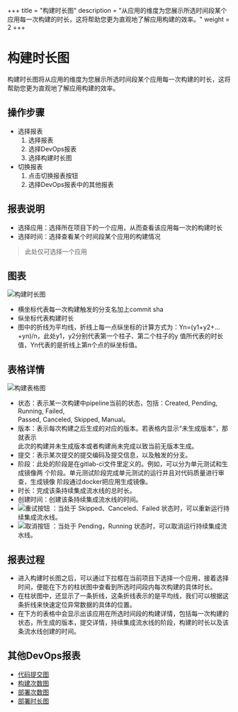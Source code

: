 +++
title = "构建时长图"
description = "从应用的维度为您展示所选时间段某个应用每一次构建的时长，这将帮助您更为直观地了解应用构建的效率。"
weight = 2
+++

# 构建时长图

构建时长图将从应用的维度为您展示所选时间段某个应用每一次构建的时长，这将帮助您更为直观地了解应用构建的效率。

## 操作步骤

* 选择报表  
    1. 选择报表
    2. 选择DevOps报表
    3. 选择构建时长图
* 切换报表
    1. 点击切换报表按钮
    2. 选择DevOps报表中的其他报表


## 报表说明

* 选择应用：选择所在项目下的一个应用，从而查看该应用每一次的构建时长
* 选择时间：选择查看某个时间段某个应用的构建情况

<blockquote class="note">
此处仅可选择一个应用
</blockquote>

## 图表  

![构建时长图](/docs/user-guide/report/image/build-duration1.jpg)  

* 横坐标代表每一次构建触发的分支名加上commit sha
* 纵坐标代表构建时长
* 图中的折线为平均线，折线上每一点纵坐标的计算方式为：Yn=(y1+y2+…+yn)/n，此处y1，y2分别代表第一个柱子、第二个柱子的y 值所代表的时长值，Yn代表的是折线上第n个点的纵坐标值。


## 表格详情  

![构建表格图](/docs/user-guide/report/image/build-duration2.jpg)

* 状态：表示某一次构建中pipeline当前的状态，包括：Created, Pending, Running, Failed,   
Passed, Canceled, Skipped, Manual。
* 版本：表示每次构建之后生成的对应的版本。若表格内显示“未生成版本”，那就表示      
      此次的构建并未生成版本或者构建尚未完成以致当前无版本生成。
* 提交：表示某次提交的提交编码及提交信息，以及触发的分支。
* 阶段：此处的阶段是在gitlab-ci文件里定义的。例如，可以分为单元测试和生成镜像两
个阶段。单元测试阶段完成单元测试的运行并且对代码质量进行审查，生成镜像
阶段通过docker把应用生成镜像。
* 时长：完成该条持续集成流水线的总时长。
* 创建时间：创建该条持续集成流水线的时间。
* ![重试按钮](/docs/user-guide/development-pipeline/image/retry_button.png) ：当处于 Skipped、Canceled、Failed 状态时，可以重新运行持续集成流水线。
* ![取消按钮](/docs/user-guide/development-pipeline/image/cancle_button.png) ：当处于 Pending，Running 状态时，可以取消运行持续集成流水线。 
 

## 报表过程

* 进入构建时长图之后，可以通过下拉框在当前项目下选择一个应用，接着选择时间，便能在下方的柱状图中查看到所选时间段内每次构建的具体时长。
* 在柱状图中，还显示了一条折线，这条折线表示的是平均线，我们可以根据这条折线来快速定位异常数据的具体的位置。
* 在下方的表格中会显示出该应用在所选时间段的构建详情，包括每一次构建的状态，所生成的版本，提交详情，持续集成流水线的阶段，构建的时长以及该条流水线创建的时间。

## 其他DevOps报表

* [代码提交图](../code-commits)
* [构建次数图](../build-frequency)
* [部署次数图](../deploy-frequency)
* [部署时长图](../deploy-duration)


